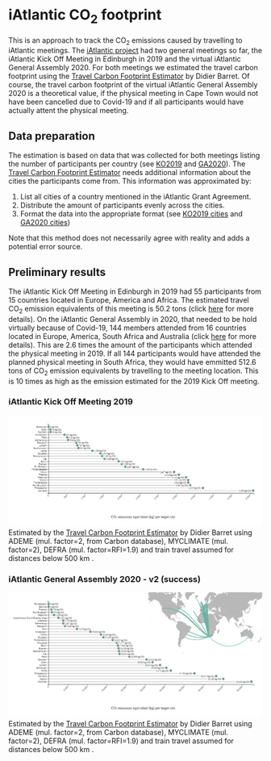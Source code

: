 # iAtlantic CO<sub>2</sub> footprint

This is an approach to track the CO<sub>2</sub> emissions caused by travelling to iAtlantic meetings. 
The [iAtlantic project](https://www.iatlantic.eu/) had two general meetings so far, the iAtlantic Kick Off Meeting in Edinburgh in 2019 and the virtual iAtlantic General Assembly 2020.
For both meetings we estimated the travel carbon footprint using the [Travel Carbon Footprint Estimator](https://travel-footprint-calculator.irap.omp.eu/home.html) by Didier Barret.
Of course, the travel carbon footprint of the virtual iAtlantic General Assembly 2020 is a theoretical value, if the physical meeting in Cape Town would not have been cancelled
due to Covid-19 and if all participants would have actually attent the physical meeting.

## Data preparation
The estimation is based on data that was collected for both meetings listing the number of participants per country (see [KO2019](data/iAtlantic_KickOff2019_particitpants_orig.csv) and [GA2020](data/iAtlantic_GA2020_particitpants_orig.csv)). 
The [Travel Carbon Footprint Estimator](https://travel-footprint-calculator.irap.omp.eu/home.html) needs additional information about the cities the participants come from.
This information was approximated by:
1. List all cities of a country mentioned in the iAtlantic Grant Agreement.
2. Distribute the amount of participants evenly across the cities.
3. Format the data into the appropriate format (see [KO2019 cities](iAtlantic_KickOff2019_particitpants_cities_added.csv) and [GA2020 cities](data/iAtlantic_GA2020_particitpants_cities_added.csv))

Note that this method does not necessarily agree with reality and adds a potential error source.

## Preliminary results
The iAtlantic Kick Off Meeting in Edinburgh in 2019 had 55 participants from 15 countries located in Europe, America and Africa. 
The estimated travel CO<sub>2</sub> emission equivalents of this meeting is 50.2 tons (click [here](https://travel-footprint-calculator.irap.omp.eu/estimation/2020-07-30_14:37:52_d3c6.html) for more details).
On the iAtlantic General Assembly in 2020, that needed to be hold virtually because of Covid-19, 144 members attended from 16 countries located in Europe, America, South Africa and Australia (click [here](https://travel-footprint-calculator.irap.omp.eu/estimation/2020-07-30_14:35:13_d0fb.html) for more details).
This are 2.6 times the amount of the participants which attended the physical meeting in 2019. 
If all 144 participants would have attended the planned physical meeting in South Africa, they would have emmitted 512.6 tons of CO<sub>2</sub> emission equivalents by travelling to the meeting location.
This is 10 times as high as the emission estimated for the 2019 Kick Off meeting.

### iAtlantic Kick Off Meeting 2019
![Carbon emission Kick Off meeting 2019](./figures/iAtlantic_KickOff2019_CO2_emission.png)
Estimated by the [Travel Carbon Footprint Estimator](https://travel-footprint-calculator.irap.omp.eu/home.html) by Didier Barret using ADEME (mul. factor=2, from Carbon database), MYCLIMATE (mul. factor=2), DEFRA (mul. factor=RFI=1.9) and train travel assumed for distances below 500 km .

### iAtlantic General Assembly 2020 - v2 (success)
![Carbon emission General Assembly 2020](./figures/iAtlantic_GA2020_CO2_emission.png)
Estimated by the [Travel Carbon Footprint Estimator](https://travel-footprint-calculator.irap.omp.eu/home.html) by Didier Barret using ADEME (mul. factor=2, from Carbon database), MYCLIMATE (mul. factor=2), DEFRA (mul. factor=RFI=1.9) and train travel assumed for distances below 500 km .
